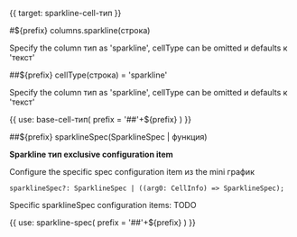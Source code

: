 {{ target: sparkline-cell-тип }}

#${prefix} columns.sparkline(строка)

Specify the column тип as 'sparkline', cellType can be omitted и defaults к 'текст'

##${prefix} cellType(строка) = 'sparkline'

Specify the column тип as 'sparkline', cellType can be omitted и defaults к 'текст'

{{ use: base-cell-тип(
    prefix = '##'+${prefix}
) }}

##${prefix} sparklineSpec(SparklineSpec | функция)

**Sparkline тип exclusive configuration item**

Configure the specific spec configuration item из the mini график


```
sparklineSpec?: SparklineSpec | ((arg0: CellInfo) => SparklineSpec);
```

Specific sparklineSpec configuration items: TODO

{{ use: sparkline-spec(
    prefix = '##'+${prefix}
) }}